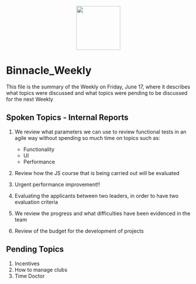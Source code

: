 <div align="center">
  <img src="https://www.drupal.org/files/styles/grid-3-2x/public/serempre-logomark-color%20%282%29.png?itok=YQQSUwXt" width="120" height="120px"/>
</div>

# Binnacle_Weekly 

<p>This file is the summary of the Weekly on Friday, June 17, where it describes what topics were discussed and what topics were pending to be discussed for the next Weekly<p>

## Spoken Topics - Internal Reports

1. We review what parameters we can use to review functional tests in an agile way without spending so much time on topics such as:
    * Functionality
    * UI
    * Performance

2. Review how the JS course that is being carried out will be evaluated
3. Urgent performance improvement!!
4. Evaluating the applicants between two leaders, in order to have two evaluation criteria
5. We review the progress and what difficulties have been evidenced in the team
6. Review of the budget for the development of projects

## Pending Topics

1. Incentives
2. How to manage clubs
3. Time Doctor


